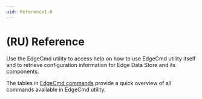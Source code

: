 ```yaml
---
uid: Reference1-0
---
```


# (RU) Reference

Use the EdgeCmd utility to access help on how to use EdgeCmd utility itself and to retrieve configuration information for Edge Data Store and its components.

The tables in [EdgeCmd commands](xref:EdgecmdCommands1-0) provide a quick overview of all commands available in EdgeCmd utility.
